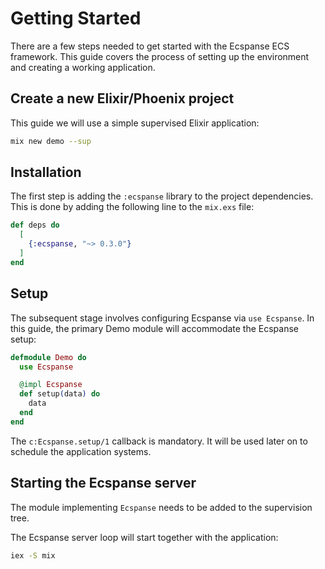# Getting Started

There are a few steps needed to get started with the Ecspanse ECS framework. This guide covers the process of setting up the environment and creating a working application.

## Create a new Elixir/Phoenix project

This guide we will use a simple supervised Elixir application:

```bash
mix new demo --sup
```

## Installation

The first step is adding the `:ecspanse` library to the project dependencies. This is done by adding the following line to the `mix.exs` file:

```elixir
def deps do
  [
    {:ecspanse, "~> 0.3.0"}
  ]
end
```

## Setup

The subsequent stage involves configuring Ecspanse via `use Ecspanse`. In this guide, the primary Demo module will accommodate the Ecspanse setup:

```elixir
defmodule Demo do
  use Ecspanse

  @impl Ecspanse
  def setup(data) do
    data
  end
end
```

The `c:Ecspanse.setup/1` callback is mandatory. It will be used later on to schedule the application systems.

## Starting the Ecspanse server

The module implementing `Ecspanse` needs to be added to the supervision tree.

The Ecspanse server loop will start together with the application:

```bash
iex -S mix
```
